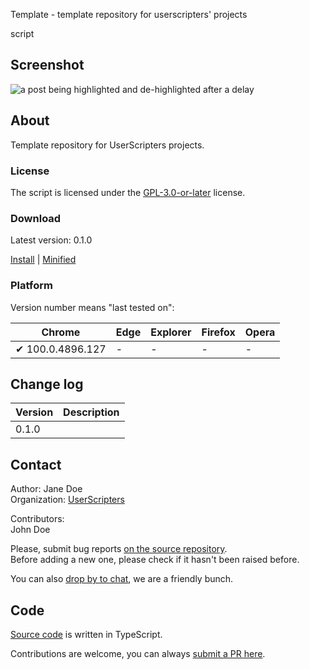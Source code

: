 Template - template repository for userscripters' projects

script


<!-- thumbnail:  -->
<!-- version: 0.1.0 -->
<!-- tag: script -->
<!-- excerpt: This is a placeholder repository and should be customized upon forking -->

## Screenshot

![a post being highlighted and de-highlighted after a delay](https://i.stack.imgur.com/55TGz.gif)

## About

Template repository for UserScripters projects.

### License

The script is licensed under the [GPL-3.0-or-later](https://spdx.org/licenses/GPL-3.0-or-later) license.

### Download

Latest version: 0.1.0

[Install](https://github.com/userscripters/template/raw/master/dist/modern/index.user.js) | [Minified](https://github.com/userscripters/template/raw/master/dist/modern/index.min.user.js)

### Platform

Version number means "last tested on":

| Chrome | Edge | Explorer | Firefox | Opera |
| - | - | - | - | - |
| ✔ 100.0.4896.127 | - | - | - | - |

## Change log

| Version    | Description |
| ---------- | ----------- |
| 0.1.0 |             |

## Contact

Author: Jane Doe
<br>Organization: [UserScripters](https://github.com/userscripters)

Contributors:
<br>John Doe

Please, submit bug reports [on the source repository](https://github.com/userscripters/template/issues).
<br>Before adding a new one, please check if it hasn't been raised before.

You can also [drop by to chat](https://chat.stackoverflow.com/rooms/214345), we are a friendly bunch.

## Code

[Source code](https://github.com/userscripters/template/blob/master/src/index.ts) is written in TypeScript.

Contributions are welcome, you can always [submit a PR here](https://github.com/userscripters/template/pulls).